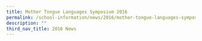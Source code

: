 ```yaml
---
title: Mother Tongue Languages Symposium 2016
permalink: /school-information/news/2016/mother-tongue-languages-symposium/
description: ""
third_nav_title: 2016 News
---
```

